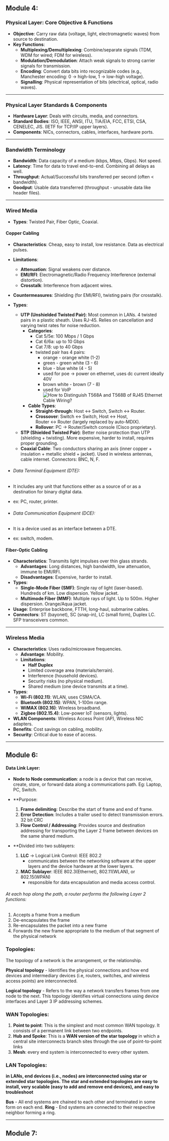 ## Module 4:
### Physical Layer: Core Objective & Functions

- **Objective**: Carry raw data (voltage, light, electromagnetic waves) from source to destination.
- **Key Functions**:
    - **Multiplexing/Demultiplexing**: Combine/separate signals (TDM, WDM for wired; FDM for wireless).
    - **Modulation/Demodulation**: Attach weak signals to strong carrier signals for transmission.
    - **Encoding**: Convert data bits into recognizable codes (e.g., Manchester encoding: 0 → high-low, 1 → low-high voltage).
    - **Signalling**: Physical representation of bits (electrical, optical, radio waves).

---

### Physical Layer Standards & Components

- **Hardware Layer**: Deals with circuits, media, and connectors.
- **Standard Bodies**: ISO, IEEE, ANSI, ITU, TIA/EIA, FCC, ETSI, CSA, CENELEC, JIS. (IETF for TCP/IP upper layers).
- **Components**: NICs, connectors, cables, interfaces, hardware ports.

---

### Bandwidth Terminology

- **Bandwidth**: Data capacity of a medium (kbps, Mbps, Gbps). Not speed.
- **Latency**: Time for data to travel end-to-end. Combining all delays as well.
- **Throughput**: Actual/Successful bits transferred per second (often < bandwidth).
- **Goodput**: Usable data transferred (throughput - unusable data like header files).

---

### Wired Media

- **Types**: Twisted Pair, Fiber Optic, Coaxial.

#### Copper Cabling

- **Characteristics**: Cheap, easy to install, low resistance. Data as electrical pulses.
- **Limitations**:
    - **Attenuation**: Signal weakens over distance.
    - **EMI/RFI**: Electromagnetic/Radio Frequency Interference (external distortion).
    - **Crosstalk**: Interference from adjacent wires.
- **Countermeasures**: Shielding (for EMI/RFI), twisting pairs (for crosstalk).
- **Types**:
    - **UTP (Unshielded Twisted Pair)**: Most common in LANs. 4 twisted pairs in a plastic sheath. Uses RJ-45. Relies on cancellation and varying twist rates for noise reduction.
        - **Categories**:
            - Cat 5/5e: 100 Mbps / 1 Gbps
            - Cat 6/6a: up to 10 Gbps
            - Cat 7/8: up to 40 Gbps
            - twisted pair has 4 pairs: 
				- orange - orange white (1-2)
				- green - green white (3 - 6)
				- blue - blue white (4 - 5) 
				- used for poe -> power on ethernet, uses dc current ideally 40V
				- brown white - brown (7 - 8)
				- used for VoIP
				![How to Distinguish T568A and T568B of RJ45 Ethernet Cable Wiring?](https://media.licdn.com/dms/image/v2/C4E12AQG6kZ5vRJtRCA/article-inline_image-shrink_1000_1488/article-inline_image-shrink_1000_1488/0/1520147644406?e=1753920000&v=beta&t=NXUFWTpFtS44wVVHu-762a5rJfPCaBNc2mG5MLB_tPI)
        - **Cable Types**:
            - **Straight-through**: Host ↔ Switch, Switch ↔ Router.
            - **Crossover**: Switch ↔ Switch, Host ↔ Host, Router ↔ Router (largely replaced by auto-MDIX).
            - **Rollover**: PC → Router/Switch console (Cisco proprietary).
    - **STP (Shielded Twisted Pair)**: Better noise protection than UTP (shielding + twisting). More expensive, harder to install, requires proper grounding.
    - **Coaxial Cable**: Two conductors sharing an axis (inner copper + insulation + metallic shield + jacket). Used in wireless antennas, cable internet. Connectors: BNC, N, F.

- ###### Data Terminal Equipment (DTE): 
- It includes any unit that functions either as a source of or as a destination for binary digital data.
- ex: PC, router, printer.
- ###### Data Communication Equipment (DCE):
- It is a device used as an interface between a DTE.
- ex: switch, modem.

#### Fiber-Optic Cabling

- **Characteristics**: Transmits light impulses over thin glass strands.
    - **Advantages**: Long distances, high bandwidth, low attenuation, immune to EMI/RFI.
    - **Disadvantages**: Expensive, harder to install.
- **Types**:
    - **Single-Mode Fiber (SMF)**: Single ray of light (laser-based). Hundreds of km. Low dispersion. Yellow jacket.
    - **Multimode Fiber (MMF)**: Multiple rays of light. Up to 500m. Higher dispersion. Orange/Aqua jacket.
- **Usage**: Enterprise backbone, FTTH, long-haul, submarine cables.
- **Connectors**: ST (bayonet), SC (snap-in), LC (small form), Duplex LC. SFP transceivers common.

---

### Wireless Media

- **Characteristics**: Uses radio/microwave frequencies.
    - **Advantage**: Mobility.
    - **Limitations**:
	    - **Half Duplex**
        - Limited coverage area (materials/terrain).
        - Interference (household devices).
        - Security risks (no physical medium).
        - Shared medium (one device transmits at a time).
- **Types**:
    - **Wi-Fi (802.11)**: WLAN, uses CSMA/CA.
    - **Bluetooth (802.15)**: WPAN, 1-100m range.
    - **WiMAX (802.16)**: Wireless broadband.
    - **Zigbee (802.15.4)**: Low-power IoT (sensors, lights).
- **WLAN Components**: Wireless Access Point (AP), Wireless NIC adapters.
- **Benefits**: Cost savings on cabling, mobility.
- **Security**: Critical due to ease of access.

---

## Module 6:
#### Data Link Layer:
- **Node to Node communication**: a node is a device that can receive, create, store, or forward data along a communications path. Eg: Laptop, PC, Switch.
  
- **Purpose:
	1.  **Frame delimiting**: Describe the start of frame and end of frame.
	2. **Error Detection**: Includes a trailer used to detect transmission errors. 32 bit CRC
	3. **Flow Control / Addressing**: Provides source and destination addressing for transporting the Layer 2 frame between devices on the same shared medium.
	  
- **Divided into two sublayers:
	1. **LLC** -> Logical Link Control: IEEE 802.2 
		- communicates between the networking software at the upper layers and the device hardware at the lower layers.
	2. **MAC Sublayer**: IEEE 802.3(Ethernet), 802.11(WLAN), or 802.15(WPAN)
		- responsible for data encapsulation and media access control.


###### At each hop along the path, a router performs the following Layer 2 functions:

1. Accepts a frame from a medium
2. De-encapsulates the frame
3. Re-encapsulates the packet into a new frame
4. Forwards the new frame appropriate to the medium of that segment of the physical network

### Topologies:

The topology of a network is the arrangement, or the relationship.

**Physical topology** - Identifies the physical connections and how end devices and intermediary devices (i.e, routers, switches, and wireless access points) are interconnected.

**Logical topology** - Refers to the way a network transfers frames from one node to the next. This topology identifies virtual connections using device interfaces and Layer 3 IP addressing schemes.

### WAN Topologies:
1. **Point to point**: This is the simplest and most common WAN topology. It consists of a permanent link between two endpoints.
2. **Hub and Spoke**: This is a **WAN version of the star topology** in which a central site interconnects branch sites through the use of point-to-point links
3. **Mesh**: every end system is interconnected to every other system.

### LAN Topologies:
**in LANs, end devices (i.e., nodes) are interconnected using star or extended star topologies. The star and extended topologies are easy to install, very scalable (easy to add and remove end devices), and easy to troubleshoot**

**Bus** - All end systems are chained to each other and terminated in some form on each end.
**Ring** - End systems are connected to their respective neighbor forming a ring.


---

## Module 7:

